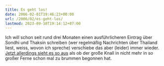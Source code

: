 ```yaml
---
title: Es geht los!
date: 2006-02-01T19:46:23+00:00
url: /2006/02/es-geht-los/
lastmod: 2023-09-10T19:14:12+07:00
---
```

Ich will schon seit rund drei Monaten einen ausführlicheren Eintrag über Sondhi und Thaksin schreiben (wer regelmäßig Nachrichten über Thailand liest, weiss, wovon ich spreche) verschiebe das aber (leider) immer wieder. [Jetzt allerdings sieht es so aus][1] als ob der große Knall in nicht mehr in so großer Ferne schon mal zu brummen begonnen hat.

 [1]: http://www.asiamedia.ucla.edu/article-southeastasia.asp?parentid=38228

